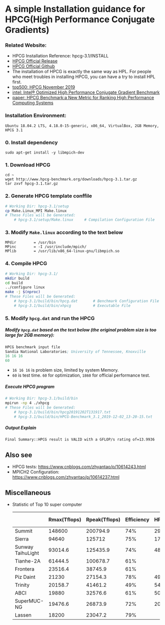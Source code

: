 # A simple Installation guidance for HPCG(High Performance Conjugate Gradients)

### Related Website:
* HPCG Installation Reference: hpcg-3.1/INSTALL
* [HPCG Official Release](https://www.hpcg-benchmark.org/index.html)
* [HPCG Official Github](https://github.com/hpcg-benchmark/hpcg/)
* The installation of HPCG is exactly the same way as HPL. For people who meet troubles in installing HPCG, you can have a try to install HPL first.
* [top500: HPCG November 2019](https://www.top500.org/hpcg/lists/2019/11/)
* [intel: Intel® Optimized High Performance Conjugate Gradient Benchmark](https://software.intel.com/en-us/mkl-linux-developer-guide-intel-optimized-high-performance-conjugate-gradient-benchmark)
* [paper: HPCG Benchmark:a New Metric for Ranking High Performance Computing Systems](http://www.netlib.org/utk/people/JackDongarra/PAPERS/HPCG-benchmark.pdf)

### Installation Environment:

    Ubuntu 18.04.2 LTS, 4.18.0-15-generic, x86_64, VirtualBox, 2GB Memory, HPCG 3.1

### 0. Install dependency

    sudo apt-get install -y libmpich-dev

### 1. Download HPCG
    cd ~
    wget http://www.hpcg-benchmark.org/downloads/hpcg-3.1.tar.gz
    tar zxvf hpcg-3.1.tar.gz

### 2. Generate HPCG template conffile
```bash
# Working Dir: hpcg-3.1/setup
cp Make.Linux_MPI Make.linux
# These Files will be Generated:
	# hpcg-3.1/setup/Make.linux		# Compilation Configuration File
```

### 3. Modify `Make.linux` according to the text below

    MPdir        = /usr/bin
    MPinc        = -I /usr/include/mpich/
    MPlib        = /usr/lib/x86_64-linux-gnu/libmpich.so

### 4. Compile HPCG
```bash
# Working Dir: hpcg-3.1/
mkdir build
cd build
../configure linux
make -j $(nproc)
# These Files will be Generated:
	# hpcg-3.1/build/bin/hpcg.dat		# Benchmark Configuration File
	# hpcg-3.1/build/bin/xhpcg			# Executable File
```


### 5. Modify `hpcg.dat` and run the HPCG

##### Modify `hpcg.dat` based on the text below (the original problem size is too large for 2GB memory):

```s
HPCG benchmark input file
Sandia National Laboratories; University of Tennessee, Knoxville
16 16 16
60
```
* `16 16 16` is problem size, limited by system Memory.
* `60` is test time. `60` for optimization, `1860` for official performance test.

##### Execute HPCG program

```bash
# Working Dir: hpcg-3.1/build/bin
mpirun -np 4 ./xhpcg
# These Files will be Generated:
	# hpcg-3.1/build/bin/hpcg20191202T131917.txt
	# hpcg-3.1/build/bin/HPCG-Benchmark_3.1_2019-12-02_13-20-15.txt
```

##### Output Explain

```bash
Final Summary::HPCG result is VALID with a GFLOP/s rating of=13.9936
```



## Also see

* HPCG tests: https://www.cnblogs.com/zhyantao/p/10614243.html 
* MPICH2 Configuration: https://www.cnblogs.com/zhyantao/p/10614237.html



## Miscellaneous

* Statistic of Top 10 super computer

    |                   | Rmax(Tflops) | Rpeak(Tflops) | Efficiency | HPCG(Tflops) | HPCG Efficiency |
    | ----------------- | ------------ | ------------- | ---------- | ------------ | --------------- |
    | Summit            | 148600       | 200794.9      | 74%        | 2925.75      | 1.5%            |
    | Sierra            | 94640        | 125712        | 75%        | 1795.67      | 1.4%            |
    | Sunway TaihuLight | 93014.6      | 125435.9      | 74%        | 480.85       | 0.4%            |
    | Tianhe-2A         | 61444.5      | 100678.7      | 61%        |              |                 |
    | Frontera          | 23516.4      | 38745.9       | 61%        |              |                 |
    | Piz Daint         | 21230        | 27154.3       | 78%        | 496.98       | 1.8%            |
    | Trinity           | 20158.7      | 41461.2       | 49%        | 546.12       | 1.3%            |
    | ABCI              | 19880        | 32576.6       | 61%        | 508.85       | 1.6%            |
    | SuperMUC-NG       | 19476.6      | 26873.9       | 72%        | 207.84       | 0.8%            |
    | Lassen            | 18200        | 23047.2       | 79%        |              |                 |